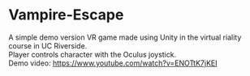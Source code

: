 # Vampire-Escape

A simple demo version VR game made using Unity in the virtual riality course in UC Riverside.
<br/>Player controls character with the Oculus joystick.
<br/>Demo video: https://www.youtube.com/watch?v=ENOTtK7jKEI
